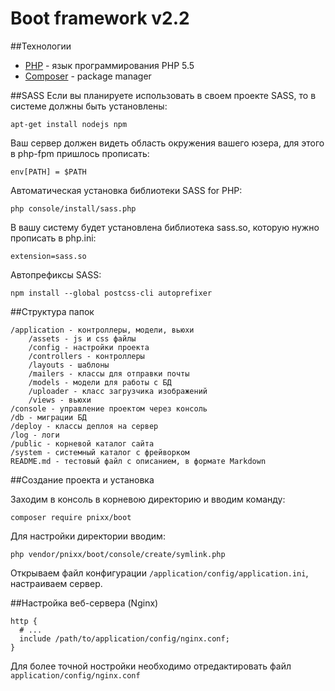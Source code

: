 Boot framework v2.2
==============

##Технологии
* [PHP](http://php.net) - язык программирования PHP 5.5
* [Composer](https://getcomposer.org) - package manager

##SASS
Если вы планируете использовать в своем проекте SASS, то в системе должны быть установлены:
	
	apt-get install nodejs npm
	
Ваш сервер должен видеть область окружения вашего юзера, для этого в php-fpm пришлось прописать:

	env[PATH] = $PATH
	
Автоматическая установка библиотеки SASS for PHP:

	php console/install/sass.php
	
В вашу систему будет установлена библиотека sass.so, которую нужно прописать в php.ini:

	extension=sass.so
	
Автопрефиксы SASS:

	npm install --global postcss-cli autoprefixer


##Структура папок

	/application - контроллеры, модели, вьюхи 
		/assets - js и css файлы
		/config - настройки проекта
		/controllers - контроллеры
		/layouts - шаблоны
		/mailers - классы для отправки почты
		/models - модели для работы с БД
		/uploader - класс загрузчика изображений
		/views - вьюхи
	/console - управление проектом через консоль
	/db - миграции БД
	/deploy - классы деплоя на сервер
	/log - логи
	/public - корневой каталог сайта
	/system - системный каталог с фрейворком
	README.md - тестовый файл с описанием, в формате Markdown

##Создание проекта и установка

Заходим в консоль в корневою директорию и вводим команду:

	composer require pnixx/boot
	
Для настройки директории вводим:

	php vendor/pnixx/boot/console/create/symlink.php

Открываем файл конфигурации `/application/config/application.ini`, настраиваем сервер.

##Настройка веб-сервера (Nginx)

	http {
      # ...
      include /path/to/application/config/nginx.conf;
	}
	
Для более точной ностройки необходимо отредактировать файл `application/config/nginx.conf`